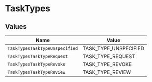 # TaskTypes


## Values

| Name                           | Value                          |
| ------------------------------ | ------------------------------ |
| `TaskTypesTaskTypeUnspecified` | TASK_TYPE_UNSPECIFIED          |
| `TaskTypesTaskTypeRequest`     | TASK_TYPE_REQUEST              |
| `TaskTypesTaskTypeRevoke`      | TASK_TYPE_REVOKE               |
| `TaskTypesTaskTypeReview`      | TASK_TYPE_REVIEW               |
